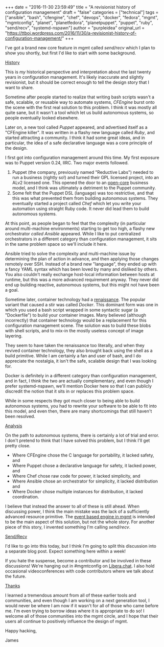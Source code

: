 +++
date = "2016-11-30 23:59:49"
title = "A revisionist history of configuration management"
draft = "false"
categories = ["technical"]
tags = ["ansible", "bash", "cfengine", "chef", "devops", "docker", "fedora", "mgmt", "mgmtconfig", "planet", "planetfedora", "planetpuppet", "puppet", "ruby", "send/recv", "systemd-nspawn"]
author = "purpleidea"
original_url = "https://ttboj.wordpress.com/2016/11/30/a-revisionist-history-of-configuration-management/"
+++

I've got a brand new core feature in mgmt called <em>send/recv</em> which I plan to show you shortly, but first I'd like to start with some background.

<span style="text-decoration:underline;">History</span>

This is <em>my</em> historical perspective and interpretation about the last twenty years in configuration management. It's likely inaccurate and slightly revisionist, but it should be correct enough to tell the design story that I want to share.

Sometime after people started to realize that writing bash scripts wasn't a safe, scalable, or reusable way to automate systems, <em>CFEngine</em> burst onto the scene with the first real solution to this problem. I think it was mostly all quite sane, but it wasn't a tool which let us build autonomous systems, so people eventually looked elsewhere.

Later on, a new tool called <em>Puppet</em> appeared, and advertised itself as a "CFEngine killer". It was written in a flashy new language called <em>Ruby</em>, and started attracting a community. I think it had some great ideas, and in particular, the idea of a safe declarative language was a core principle of the design.

I first got into configuration management around this time. My first exposure was to Puppet version 0.24, IIRC. Two major events followed.

<ol>
    <li>Puppet (the company, previously named "Reductive Labs") needed to run a business (rightly so!) and turned their GPL licensed project, into an ALv2 licensed one. This opened the door to an <a href="https://en.wikipedia.org/wiki/Open_core">open-core</a> business model, and I think was ultimately a detriment to the Puppet community.</li>
    <li>Some felt that the Puppet DSL (language) was too restrictive, and that this was what prevented them from building autonomous systems. They eventually started a project called <em>Chef</em> which let you write your automation using straight Ruby code. It never did lead them to build autonomous systems.</li>
</ol>

At this point, as people began to feel that the complexity (in particular around multi-machine environments) starting to get too high, a flashy new orchestrator <em>called </em><em>Ansible</em> appeared. While I like to put centralized orchestrators in a different category than configuration management, it sits in the same problem space so we'll include it here.

Ansible tried to solve the complexity and multi-machine issue by determining the plan of action in advance, and then applying those changes remotely over SSH. Instead of a brand new "language", they ended up with a fancy YAML syntax which has been loved by many and disliked by others. You also couldn't really exchange host-local information between hosts at runtime, but this was a more advanced requirement anyway. They never did end up building reactive, autonomous systems, but this might not have been a goal.

Sometime later, container technology had a <a href="https://en.wiktionary.org/wiki/renaissance#French">renaissance</a>. The popular variant that caused a stir was called <em>Docker</em>. This dominant form was one in which you used a bash script wrapped in some syntactic sugar (a "Dockerfile") to build your container images. Many believed (although incorrectly) that container technology would be a replacement for this configuration management scene. The solution was to build these blobs with shell scripts, and to mix-in the mostly useless concept of image layering.

They seem to have taken the renaissance too literally, and when they revived container technology, they also brought back using the shell as a build primitive. While I am certainly a fan and user of bash, and I do appreciate the nostalgia, it isn't the safe, scalable design that I was looking for.

Docker is definitely in a different category than configuration management, and in fact, I think the two are actually complementary, and even though I prefer systemd-nspawn, we'll mention Docker here so that I can publicly discredit the notion that it sits in or replaces this problem space.

While in some respects they got much closer to being able to build autonomous systems, you had to rewrite your software to be able to fit into this model, and even then, there are many shortcomings that still haven't been resolved.

<span style="text-decoration:underline;">Analysis</span>

On the path to autonomous systems, there is certainly a lot of trial and error. I don't pretend to think that I have solved this problem, but I think I'll get pretty close.

<ul>
    <li>Where CFEngine chose the C language for portability, it lacked safety, and</li>
    <li>Where Puppet chose a declarative language for safety, it lacked power, and</li>
    <li>Where Chef chose raw code for power, it lacked simplicity, and</li>
    <li>Where Ansible chose an orchestrator for simplicity, it lacked distribution and</li>
    <li>Where Docker chose multiple instances for distribution, it lacked coordination.</li>
</ul>

I believe that instead the answer to all of these is still ahead. When discussing power, I think the main mistake was the lack of a sufficiently advanced resource primitive. The <a href="/blog/2016/01/18/next-generation-configuration-mgmt/">event based engine in mgmt</a> is intended to be the main aspect of this solution, but not the whole story. For another piece of this story, I invented something I'm calling <em>send/recv</em>.

<span style="text-decoration:underline;">Send/Recv</span>

I'd like to go into this today, but I think I'm going to split this discussion into a separate blog post. Expect something here within a week!

If you hate the suspense, become a contributor and be involved in these discussions! We're hanging out in #mgmtconfig on [Libera.chat](https://libera.chat/). I also hold occasional videoconferences with code contributors where we talk about the future.

<span style="text-decoration:underline;">Thanks</span>

I learned a tremendous amount from all of these earlier tools and communities, and even though I am working on a next generation tool, I would never be where I am now if it wasn't for all of those who came before me. I'm even trying to borrow ideas where it is appropriate to do so! I welcome all of those communities into the mgmt circle, and I hope that their users all continue to positively influence the design of mgmt.

Happy hacking,

James

